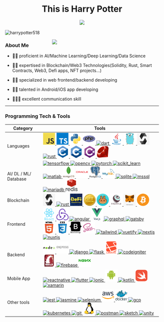 <h1 align="center">This is Harry Potter</h1>
<p align="center">
  <a href="https://github.com/DenverCoder1/readme-typing-svg"><img src="https://readme-typing-svg.herokuapp.com/?lines=Full-Stack%20Developer;Data%20Scientist/AI%20Engineer;Blockchain%20developer;Being%20sincere%20and%20diligent&center=true&width=380&height=65"></a>
</p>

<p align="left"> <img src="https://komarev.com/ghpvc/?username=harrypotter518" alt="harrypotter518" /> </p>

<img align="right" src='https://qtcinfotech.com/images/web-development/cms-website-development-service.gif' width="350"/>

### About Me

- 🧑🌱 proficient in AI/Machine Learning/Deep Learning/Data Science

- 🧑‍💻 expertised in Blockchain/Web3 Technologies(Solidity, Rust, Smart Contracts, Web3, Defi apps, NFT projects...)

- 🧑‍🔬 specialized in web frontend/backend developing 

- 🧑🔭 talented in Android/iOS app developing 

- 🧑👨‍💻 excellent communication skill



---

### Programming Tech & Tools
| Category  | Tools |
| ----------- | ----------- |
| Languages      | <a href="https://developer.mozilla.org/en-US/docs/Web/JavaScript" title= "javascript" et="_blank"> <img src="https://raw.githubusercontent.com/devicons/devicon/master/icons/javascript/javascript-original.svg" alt="javascript" width="40" height="40"/> </a> <a href="https://www.typescriptlang.org/" title="typescript" target="_blank"> <img src="https://raw.githubusercontent.com/devicons/devicon/master/icons/typescript/typescript-original.svg" alt="typescript" width="40" height="40"/> </a> <a href="https://www.python.org" title= "python" target="_blank"> <img src="https://raw.githubusercontent.com/devicons/devicon/master/icons/python/python-original.svg" alt="python" width="40" height="40"/> </a> <a href="https://www.php.net" title ="php" target="_blank"> <img src="https://raw.githubusercontent.com/devicons/devicon/master/icons/php/php-original.svg" alt="php" width="40" height="40"/> </a> <a href="https://dart.dev" title= "dart" target="_blank"> <img src="https://www.vectorlogo.zone/logos/dartlang/dartlang-icon.svg" alt="dart" width="40" height="40"/> </a> <a href="https://www.java.com" title="java" target="_blank"> <img src="https://raw.githubusercontent.com/devicons/devicon/master/icons/java/java-original.svg" alt="java" width="40" height="40"/> </a><a href="https://golang.org" title="golang" target="_blank"> <img src="https://raw.githubusercontent.com/devicons/devicon/master/icons/go/go-original.svg" alt="go" width="40" height="40"/> </a> <a href="#" title= "solidity" et="_blank"> <img src="https://github.com/kroim/profile/raw/master/icons/icon_solidity.png?raw=true" alt="solidity" width="40" height="40"/> </a> <a href="#" title= "rust" et="_blank"> <img src="https://hftautobot.gallerycdn.vsassets.io/extensions/hftautobot/colorful-light-theme-for-rust-lang/0.0.15/1607430890283/Microsoft.VisualStudio.Services.Icons.Default" alt="rust" width="40" height="40"/> </a>  <a href="https://www.cprogramming.com/" target="_blank"> <img src="https://raw.githubusercontent.com/devicons/devicon/master/icons/c/c-original.svg" alt="c" width="40" height="40"/> </a> <a href="https://www.w3schools.com/cpp/" target="_blank"> <img src="https://raw.githubusercontent.com/devicons/devicon/master/icons/cplusplus/cplusplus-original.svg" alt="cplusplus" width="40" height="40"/> </a> <a href="https://www.w3schools.com/cs/" target="_blank"> <img src="https://raw.githubusercontent.com/devicons/devicon/master/icons/csharp/csharp-original.svg" alt="csharp" width="40" height="40"/> </a>  <a href="https://www.ruby-lang.org/en/" target="_blank" title="ruby"> <img src="https://raw.githubusercontent.com/devicons/devicon/master/icons/ruby/ruby-original.svg" alt="ruby" width="40" height="40"/> </a>     |  
| AI/ DL / ML/ Database    | <a href="https://www.tensorflow.org" title="tensorflow" target="_blank"> <img src="https://www.vectorlogo.zone/logos/tensorflow/tensorflow-icon.svg" alt="tensorflow" width="40" height="40"/> </a> <a href="https://opencv.org/" title="opencv" target="_blank"> <img src="https://www.vectorlogo.zone/logos/opencv/opencv-icon.svg" alt="opencv" width="40" height="40"/> </a> <a href="https://pytorch.org/" title ="pythorch" target="_blank"> <img src="https://www.vectorlogo.zone/logos/pytorch/pytorch-icon.svg" alt="pytorch" width="40" height="40"/> </a> <a href="https://scikit-learn.org/" title="scikit-learn" target="_blank"> <img src="https://upload.wikimedia.org/wikipedia/commons/0/05/Scikit_learn_logo_small.svg" alt="scikit_learn" width="40" height="40"/> </a>  <a href="https://www.mathworks.com/" target="_blank" title="matlab"> <img src="https://upload.wikimedia.org/wikipedia/commons/2/21/Matlab_Logo.png" alt="matlab" width="40" height="40"/> </a> <a href="https://www.mongodb.com/" title="mongodb" target="_blank"> <img src="https://raw.githubusercontent.com/devicons/devicon/master/icons/mongodb/mongodb-original-wordmark.svg" alt="mongodb" width="40" height="40"/> </a> <a href="https://www.oracle.com/" title="oracle" target="_blank"> <img src="https://raw.githubusercontent.com/devicons/devicon/master/icons/oracle/oracle-original.svg" alt="oracle" width="40" height="40"/> </a> <a href="https://www.postgresql.org" title="postgresql" target="_blank"> <img src="https://raw.githubusercontent.com/devicons/devicon/master/icons/postgresql/postgresql-original-wordmark.svg" alt="postgresql" width="40" height="40"/> </a>  <a href="https://www.mysql.com/" title="mysql" target="_blank"> <img src="https://raw.githubusercontent.com/devicons/devicon/master/icons/mysql/mysql-original-wordmark.svg" alt="mysql" width="40" height="40"/> </a>   <a href="https://www.sqlite.org/" title="sqlite" target="_blank"> <img src="https://www.vectorlogo.zone/logos/sqlite/sqlite-icon.svg" alt="sqlite" width="40" height="40"/> </a>  <a href="https://www.microsoft.com/en-us/sql-server" target="_blank" title="ms-sql"> <img src="https://www.svgrepo.com/show/303229/microsoft-sql-server-logo.svg" alt="mssql" width="40" height="40"/> </a>  <a href="https://mariadb.org/" title="mariaDB" target="_blank"> <img src="https://www.vectorlogo.zone/logos/mariadb/mariadb-icon.svg" alt="mariadb" width="40" height="40"/> </a>  <a href="https://redis.io" target="_blank"> <img src="https://raw.githubusercontent.com/devicons/devicon/master/icons/redis/redis-original-wordmark.svg" alt="redis" width="40" height="40"/> </a>         |
| Blockchain   |  <a href="#" title= "solidity" et="_blank"> <img src="https://github.com/kroim/profile/raw/master/icons/icon_solidity.png?raw=true" alt="solidity" width="40" height="40"/> </a>  <a href="#" title= "rust" et="_blank"> <img src="https://hftautobot.gallerycdn.vsassets.io/extensions/hftautobot/colorful-light-theme-for-rust-lang/0.0.15/1607430890283/Microsoft.VisualStudio.Services.Icons.Default" alt="rust" width="40" height="40"/> </a>  <a href="#" title="Defi" target="_blank"> <img src="https://github.com/kroim/profile/raw/master/icons/icon_defi.png?raw=true" alt="Defi" width="40" height="40"/> </a>  <a href="#" title="NFT" target="_blank"> <img src="https://github.com/kroim/profile/raw/master/icons/icon_nft.png?raw=true" alt="NFT" width="40" height="40"/> </a>  <a href="#" title="pancake" target="_blank"> <img src="https://github.com/kroim/profile/raw/master/icons/icon_pancake.png?raw=true" alt="pancake" width="40" height="40"/> </a>  <a href="#" title="truffle" target="_blank"> <img src="https://github.com/kroim/profile/raw/master/icons/icon_truffle.png?raw=true" alt="truffle" width="40" height="40"/> </a>  <a href="#" title="metamask" target="_blank"> <img src="https://github.com/kroim/profile/raw/master/icons/icon_metamask.png?raw=true" alt="metamask" width="40" height="40"/> </a>   <a href="#" title="bitcoin" target="_blank"> <img src="https://github.com/kroim/profile/raw/master/icons/icon_bitcoin.png?raw=true" alt="bitcoin" width="40" height="40"/> </a>     |
| Frontend   | <a href="https://reactjs.org/" title="reactjs" get="_blank"> <img src="https://raw.githubusercontent.com/devicons/devicon/master/icons/react/react-original-wordmark.svg" alt="react" width="40" height="40"/> </a>  <a href="https://redux.js.org" title="redux" target="_blank"> <img src="https://raw.githubusercontent.com/devicons/devicon/master/icons/redux/redux-original.svg" alt="redux" width="40" height="40"/> </a> <a href="https://angular.io" target="_blank" title="angular"> <img src="https://angular.io/assets/images/logos/angular/angular.svg" alt="angular" width="40" height="40"/> </a><a href="https://vuejs.org/" title="vuejs" target="_blank"> <img src="https://raw.githubusercontent.com/devicons/devicon/master/icons/vuejs/vuejs-original-wordmark.svg" alt="vuejs" width="40" height="40"/> </a> <a href="https://graphql.org" title="graphql" target="_blank"> <img src="https://www.vectorlogo.zone/logos/graphql/graphql-icon.svg" alt="graphql" width="40" height="40"/> </a> <a href="https://www.gatsbyjs.com/" title="gatsbyjs" target="_blank"> <img src="https://www.vectorlogo.zone/logos/gatsbyjs/gatsbyjs-icon.svg" alt="gatsby" width="40" height="40"/> </a>  <a href="https://www.w3.org/html/" title="html5" target="_blank"> <img src="https://raw.githubusercontent.com/devicons/devicon/master/icons/html5/html5-original-wordmark.svg" alt="html5" width="40" height="40"/> </a> </a> <a href="https://www.w3schools.com/css/" title="css3" target="_blank"> <img src="https://raw.githubusercontent.com/devicons/devicon/master/icons/css3/css3-original-wordmark.svg" alt="css3" width="40" height="40"/> </a>  <a href="https://getbootstrap.com" title= "bootstrap" target="_blank"> <img src="https://raw.githubusercontent.com/devicons/devicon/master/icons/bootstrap/bootstrap-plain-wordmark.svg" alt="bootstrap" width="40" height="40"/></a> <a href="https://sass-lang.com" title= "sass" target="_blank"> <img src="https://raw.githubusercontent.com/devicons/devicon/master/icons/sass/sass-original.svg" alt="sass" width="40" height="40"/> </a> <a href="https://tailwindcss.com/" target="_blank" title="tailwind"> <img src="https://www.vectorlogo.zone/logos/tailwindcss/tailwindcss-icon.svg" alt="tailwind" width="40" height="40"/> </a> <a href="https://vuetifyjs.com/en/" title="vuetifyjs" target="_blank"> <img src="https://bestofjs.org/logos/vuetify.svg" alt="vuetify" width="40" height="40"/> </a> <a href="https://nextjs.org/" title="nextjs" target="_blank"> <img src="https://www.rlogical.com/wp-content/uploads/2021/08/Rlogical-Blog-Images-thumbnail.png" alt="nextjs" width="40" height="40"/> </a>  <a href="https://nuxtjs.org/" title="nuxtjs" target="_blank"> <img src="https://www.vectorlogo.zone/logos/nuxtjs/nuxtjs-icon.svg" alt="nuxtjs" width="40" height="40"/> </a>      |
| Backend   | <a href="https://nodejs.org" title="nodejs" target="_blank"> <img src="https://raw.githubusercontent.com/devicons/devicon/master/icons/nodejs/nodejs-original-wordmark.svg" alt="nodejs" width="40" height="40"/> </a>  <a href="https://expressjs.com" title="expressjs" target="_blank"> <img src="https://raw.githubusercontent.com/devicons/devicon/master/icons/express/express-original-wordmark.svg" alt="express" width="40" height="40"/> </a> <a href="https://www.djangoproject.com/" target="_blank" title="django"> <img src="https://cdn.icon-icons.com/icons2/2107/PNG/512/file_type_django_icon_130645.png" alt="django" width="40" height="40"/> </a> <a href="https://flask.palletsprojects.com/" target="_blank" title="flask"> <img src="https://www.vectorlogo.zone/logos/pocoo_flask/pocoo_flask-icon.svg" alt="flask" width="40" height="40"/> </a> <a href="https://laravel.com/" title="laravel" target="_blank"> <img src="https://raw.githubusercontent.com/devicons/devicon/master/icons/laravel/laravel-plain-wordmark.svg" alt="laravel" width="40" height="40"/> </a> <a href="https://codeigniter.com" target="_blank" title="codeigniter"> <img src="https://cdn.worldvectorlogo.com/logos/codeigniter.svg" alt="codeigniter" width="40" height="40"/> </a>  <a href="https://rubyonrails.org" target="_blank" title="ruby on rail"> <img src="https://raw.githubusercontent.com/devicons/devicon/master/icons/rails/rails-original-wordmark.svg" alt="rails" width="40" height="40"/> </a>  <a href="https://firebase.google.com/" title="firebase" target="_blank"> <img src="https://www.vectorlogo.zone/logos/firebase/firebase-icon.svg" alt="firebase" width="40" height="40"/> </a>  <a href="https://www.nginx.com" title= "nginx" target="_blank"> <img src="https://raw.githubusercontent.com/devicons/devicon/master/icons/nginx/nginx-original.svg" alt="nginx" width="40" height="40"/> </a>        |
| Mobile App   | <a href="https://reactnative.dev/" title="react native" target="_blank"> <img src="https://reactnative.dev/img/header_logo.svg" alt="reactnative" width="40" height="40"/> </a>  <a href="https://flutter.dev" title="flutter" target="_blank"> <img src="https://www.vectorlogo.zone/logos/flutterio/flutterio-icon.svg" alt="flutter" width="40" height="40"/> </a> <a href="https://ionicframework.com" title="ionic" target="_blank"> <img src="https://upload.wikimedia.org/wikipedia/commons/d/d1/Ionic_Logo.svg" alt="ionic" width="40" height="40"/> </a> <a href="https://developer.android.com" target="_blank" title="android"> <img src="https://raw.githubusercontent.com/devicons/devicon/master/icons/android/android-original-wordmark.svg" alt="android" width="40" height="40"/> </a> <a href="https://kotlinlang.org" target="_blank" title="kotlin"> <img src="https://www.vectorlogo.zone/logos/kotlinlang/kotlinlang-icon.svg" alt="kotlin" width="40" height="40"/> </a> <a href="https://developer.apple.com/swift/" target="_blank" title="swift"> <img src="https://raw.githubusercontent.com/devicons/devicon/master/icons/swift/swift-original.svg" alt="swift" width="40" height="40"/> </a><a href="https://dotnet.microsoft.com/apps/xamarin" target="_blank" title="xamarin"> <img src="https://raw.githubusercontent.com/detain/svg-logos/780f25886640cef088af994181646db2f6b1a3f8/svg/xamarin.svg" alt="xamarin" width="40" height="40"/> </a>|
| Other tools   | <a href="https://jestjs.io" title="jestjs" target="_blank"> <img src="https://www.vectorlogo.zone/logos/jestjsio/jestjsio-icon.svg" alt="jest" width="40" height="40"/> </a> <a href="https://jasmine.github.io/" title="jasmine" target="_blank"> <img src="https://www.vectorlogo.zone/logos/jasmine/jasmine-icon.svg" alt="jasmine" width="40" height="40"/> </a>  <a href="https://www.selenium.dev" title="selenium" target="_blank"> <img src="https://raw.githubusercontent.com/detain/svg-logos/780f25886640cef088af994181646db2f6b1a3f8/svg/selenium-logo.svg" alt="selenium" width="40" height="40"/> </a>  <a href="https://aws.amazon.com" title="AWS" target="_blank"> <img src="https://raw.githubusercontent.com/devicons/devicon/master/icons/amazonwebservices/amazonwebservices-original-wordmark.svg" alt="aws" width="40" height="40"/> </a> <a href="https://www.docker.com/" title="docker" target="_blank"> <img src="https://raw.githubusercontent.com/devicons/devicon/master/icons/docker/docker-original-wordmark.svg" alt="docker" width="40" height="40"/> </a> <a href="https://cloud.google.com" target="_blank"> <img src="https://www.vectorlogo.zone/logos/google_cloud/google_cloud-icon.svg" alt="gcp" width="40" height="40"/> </a> <a href="https://kubernetes.io" target="_blank"> <img src="https://www.vectorlogo.zone/logos/kubernetes/kubernetes-icon.svg" alt="kubernetes" width="40" height="40"/> </a>  <a href="https://git-scm.com/" title="git" target="_blank"> <img src="https://www.vectorlogo.zone/logos/git-scm/git-scm-icon.svg" alt="git" width="40" height="40"/> </a>  <a href="https://www.linux.org/" target="_blank"> <img src="https://raw.githubusercontent.com/devicons/devicon/master/icons/linux/linux-original.svg" alt="linux" width="40" height="40"/> </a>  <a href="https://postman.com" title="postman" target="_blank"> <img src="https://www.vectorlogo.zone/logos/getpostman/getpostman-icon.svg" alt="postman" width="40" height="40"/> </a> <a href="https://www.sketch.com/" target="_blank"> <img src="https://www.vectorlogo.zone/logos/sketchapp/sketchapp-icon.svg" alt="sketch" width="40" height="40"/> </a> <a href="https://unity.com/" title="unity3D" target="_blank"> <img src="https://www.vectorlogo.zone/logos/unity3d/unity3d-icon.svg" alt="unity" width="40" height="40"/> </a>      

<!-- <h1 align="center"></h1>
<img align="left" height="160px" src="https://github-readme-stats.vercel.app/api?username=harrypotter518&show_icons=true&theme=merko&count_private=true" />
<img align="center" height="160px" src="https://github-readme-stats.vercel.app/api/top-langs/?username=harrypotter518&layout=compact&theme=merko&count_private=true" />
 -->
